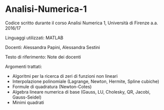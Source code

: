# Analisi-Numerica-1
Codice scritto durante il corso Analisi Numerica 1, Università di Firenze a.a. 2016/17

Linguaggi utilizzati: MATLAB

Docenti: Alessandra Papini, Alessandra Sestini

Testo di riferimento: Note dei docenti

Argomenti trattati:
- Algoritmi per la ricerca di zeri di funzioni non lineari
- Interpolazione polinomiale (Lagrange, Newton, Hermite, Spline cubiche)
- Formule di quadratura (Newton-Cotes)
- Algebra lineare numerica di base (Gauss, LU, Cholesky, QR, Jacobi, Gauss-Seidel)
- Minimi quadrati
